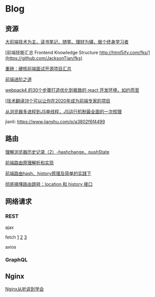 # Blog

## 资源
[大前端技术为主，读书笔记、随笔、理财为辅，做个终身学习者](https://github.com/biaochenxuying/blog)

[前端技能汇总 Frontend Knowledge Structure http://html5ify.com/fks/](https://github.com/JacksonTian/fks)

[重磅：硬核前端面试开源项目汇总](https://github.com/biaochenxuying/blog/issues/47)

[前端进阶之道](https://yuchengkai.cn/react/2019-04-24.html#react-createelement)

[webpack4 的30个步骤打造优化到极致的 react 开发环境，如约而至](https://juejin.im/post/5cfe4b13f265da1bb13f26a8)

[[技术翻译]9个可以让你在2020年成为前端专家的项目](https://juejin.im/post/5db71290f265da4d1c6999a0#heading-7)

[从浏览器多进程到JS单线程，JS运行机制最全面的一次梳理](https://www.jianshu.com/p/65d3aed95306)

jianli: https://www.jianshu.com/p/a3802f6f4499

## 路由

[理解浏览器历史记录（2）-hashchange、pushState](https://www.cnblogs.com/lyzg/archive/2016/10/21/5960609.html)

[前端路由原理解析和实现](https://juejin.im/post/5cd8d609e51d456e7b372155)

[前端路由hash、history原理及简单的实践下](https://www.cnblogs.com/tugenhua0707/p/10859214.html)

[彻底搞懂路由跳转：location 和 history 接口](https://segmentfault.com/a/1190000014120456)

## 网络请求

### REST

ajax

fetch
[1](https://developer.mozilla.org/zh-CN/docs/Web/API/Fetch_API)
[2](https://github.com/github/fetch)
[3](https://fetch.spec.whatwg.org/)

axios

### GraphQL

## Nginx

[Nginx从听说到学会](https://www.jianshu.com/p/630e2e1ca57f)




